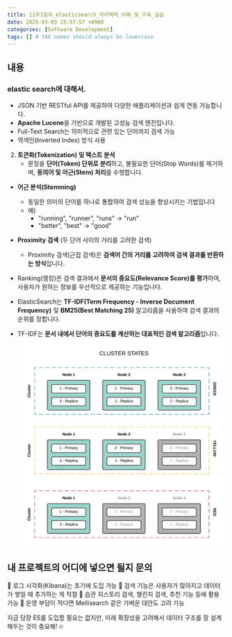 ```yaml
---
title: 11주1일차_elasticsearch_아키텍처_이해_및_구축_실습
date: 2025-03-03 15:57:57 +0900
categories: [Software Development]
tags: [] # TAG names should always be lowercase
---
```


## 내용
### elastic search에 대해서.
- JSON 기반 RESTful API를 제공하여 다양한 애플리케이션과 쉽게 연동 가능합니다.
- **Apache Lucene**을 기반으로 개발된 고성능 검색 엔진입니다.
- Full-Text Search는 의미적으로 관련 있는 단어까지 검색 가능
- 역색인(Inverted Index) 방식 사용
2. **토큰화(Tokenization) 및 텍스트 분석**
    - 문장을 **단어(Token) 단위로 분리**하고, 불필요한 단어(Stop Words)를 제거하며, **동의어 및 어근(Stem) 처리**를 수행합니다.

- **어근 분석(Stemming)**
    - 동일한 의미의 단어를 하나로 통합하여 검색 성능을 향상시키는 기법입니다
    - 예)
        - "running", "runner", "runs" → "run"
        - "better", "best" → "good"
- **Proximity 검색** (두 단어 사이의 거리를 고려한 검색)
    - Proximity 검색(근접 검색)은 **검색어 간의 거리를 고려하여 검색 결과를 반환하는 방식**입니다.

- Ranking(랭킹)은 검색 결과에서 **문서의 중요도(Relevance Score)를 평가**하여, 사용자가 원하는 정보를 우선적으로 제공하는 기능입니다.
- ElasticSearch는 **TF-IDF(Term Frequency - Inverse Document Frequency)** 및 **BM25(Best Matching 25)** 알고리즘을 사용하여 검색 결과의 순위를 정합니다.
- TF-IDF는 **문서 내에서 단어의 중요도를 계산하는 대표적인 검색 알고리즘**입니다.
![](assets/img/posts/2025-03-03-16-18-45.png)


## 내 프로젝트의 어디에 넣으면 될지 문의

🔹 로그 시각화(Kibana)는 초기에 도입 가능
🔹 검색 기능은 사용자가 많아지고 데이터가 쌓일 때 추가하는 게 적절
🔹 습관 히스토리 검색, 챌린지 검색, 추천 기능 등에 활용 가능
🔹 운영 부담이 적다면 Meilisearch 같은 가벼운 대안도 고려 가능

지금 당장 ES를 도입할 필요는 없지만, 미래 확장성을 고려해서 데이터 구조를 잘 설계해두는 것이 중요해! 🔥
